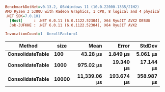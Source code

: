 ``` ini

BenchmarkDotNet=v0.13.2, OS=Windows 11 (10.0.22000.1335/21H2)
AMD Ryzen 3 5300U with Radeon Graphics, 1 CPU, 8 logical and 4 physical cores
.NET SDK=7.0.101
  [Host]     : .NET 6.0.11 (6.0.1122.52304), X64 RyuJIT AVX2 DEBUG
  Job-JUFKHE : .NET 6.0.11 (6.0.1122.52304), X64 RyuJIT AVX2

InvocationCount=1  UnrollFactor=1  

```
|           Method |  size |         Mean |      Error |     StdDev |
|----------------- |------ |-------------:|-----------:|-----------:|
| **ConsolidateTable** |   **100** |     **43.28 μs** |   **1.849 μs** |   **5.061 μs** |
| **ConsolidateTable** |  **1000** |    **975.02 μs** |  **19.340 μs** |  **17.144 μs** |
| **ConsolidateTable** | **10000** | **11,339.06 μs** | **193.674 μs** | **358.987 μs** |
